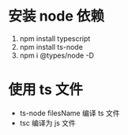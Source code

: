 # 安装 node 依赖

1. npm install typescript
2. npm install ts-node
3. npm i @types/node -D

# 使用 ts 文件

- ts-node filesName 编译 ts 文件
- tsc 编译为 js 文件
